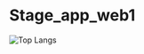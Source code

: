 # Stage_app_web1

![Top Langs](https://github-readme-stats.vercel.app/api/top-langs/?username=Hamzaelghazouani1&langs_count=Stage_app_web1&layout=compact&show_icons=true&theme=vue-dark)
